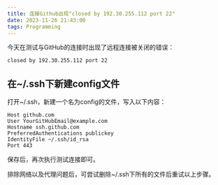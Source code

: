 ```yaml
---
title: 连接Github出现"closed by 192.30.255.112 port 22"
date: 2023-11-26 21:43:00
tags: Programming
---
```


今天在测试与GitHub的连接时出现了远程连接被关闭的错误：

    closed by 192.30.255.112 port 22
<!--more-->

## 在~/.ssh下新建config文件 ##

打开~/.ssh，新建一个名为config的文件，写入以下内容：

    Host github.com
    User YourGitHubEmail@example.com
    Hostname ssh.github.com
    PreferredAuthentications publickey
    IdentityFile ~/.ssh/id_rsa
    Port 443

保存后，再次执行测试连接即可。

排除网络以及代理问题后，可尝试删除~/.ssh下所有的文件后重试以上步骤。